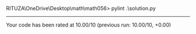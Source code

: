 RITUZA\OneDrive\Desktop\math\math056> pylint .\solution.py

--------------------------------------------------------------------
Your code has been rated at 10.00/10 (previous run: 10.00/10, +0.00)